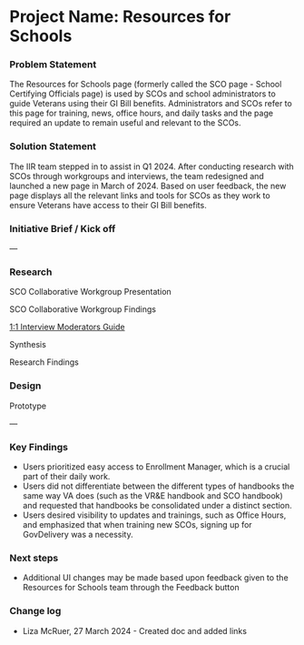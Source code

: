 # Project Name: Resources for Schools

### Problem Statement

The Resources for Schools page (formerly called the SCO page - School Certifying Officials page) is used by SCOs and school administrators to guide Veterans using their GI Bill benefits. Administrators and SCOs refer to this page for training, news, office hours, and daily tasks and the page required an update to remain useful and relevant to the SCOs.

### Solution Statement

The IIR team stepped in to assist in Q1 2024. After conducting research with SCOs through workgroups and interviews, the team redesigned and launched a new page in March of 2024. Based on user feedback, the new page displays all the relevant links and tools for SCOs as they work to ensure Veterans have access to their GI Bill benefits.

### Initiative Brief / Kick off

— 

### Research

SCO Collaborative Workgroup Presentation

SCO Collaborative Workgroup Findings

[1:1 Interview Moderators Guide](https://github.com/department-of-veterans-affairs/va.gov-team/blob/master/products/resources-for-schools/research/1:1%20interview%20moderators%20guide.md)

Synthesis

Research Findings

### Design

Prototype

—

### Key Findings
* Users prioritized easy access to Enrollment Manager, which is a crucial part of their daily work.
* Users did not differentiate between the different types of handbooks the same way VA does (such as the VR&E handbook and SCO handbook) and requested that handbooks be consolidated under a distinct section.
* Users desired visibility to updates and trainings, such as Office Hours, and emphasized that when training new SCOs, signing up for GovDelivery was a necessity.

### Next steps 
* Additional UI changes may be made based upon feedback given to the Resources for Schools team through the Feedback button

### Change log

* Liza McRuer, 27 March 2024 - Created doc and added links
